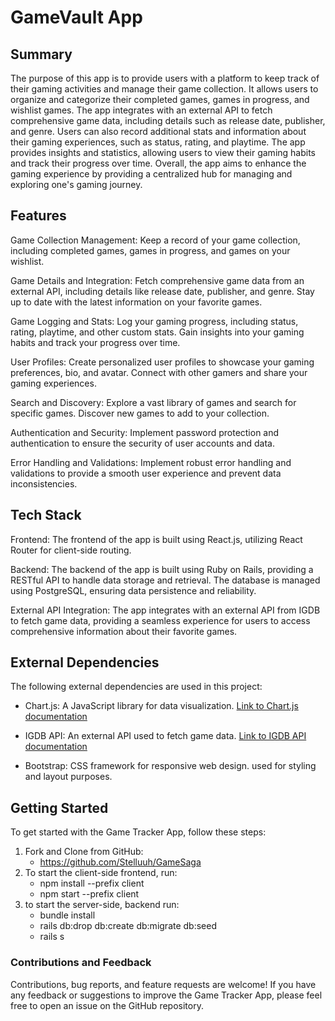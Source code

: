 # GameVault App


## Summary
The purpose of this app is to provide users with a platform to keep track of their gaming activities and manage their game collection. It allows users to organize and categorize their completed games, games in progress, and wishlist games. The app integrates with an external API to fetch comprehensive game data, including details such as release date, publisher, and genre. Users can also record additional stats and information about their gaming experiences, such as status, rating, and playtime. The app provides insights and statistics, allowing users to view their gaming habits and track their progress over time. Overall, the app aims to enhance the gaming experience by providing a centralized hub for managing and exploring one's gaming journey.

## Features
Game Collection Management: Keep a record of your game collection, including completed games, games in progress, and games on your wishlist.

Game Details and Integration: Fetch comprehensive game data from an external API, including details like release date, publisher, and genre. Stay up to date with the latest information on your favorite games.

Game Logging and Stats: Log your gaming progress, including status, rating, playtime, and other custom stats. Gain insights into your gaming habits and track your progress over time.

User Profiles: Create personalized user profiles to showcase your gaming preferences, bio, and avatar. Connect with other gamers and share your gaming experiences.

Search and Discovery: Explore a vast library of games and search for specific games. Discover new games to add to your collection.

Authentication and Security: Implement password protection and authentication to ensure the security of user accounts and data.

Error Handling and Validations: Implement robust error handling and validations to provide a smooth user experience and prevent data inconsistencies.

## Tech Stack
Frontend: The frontend of the app is built using React.js, utilizing React Router for client-side routing. 


Backend: The backend of the app is built using Ruby on Rails, providing a RESTful API to handle data storage and retrieval. The database is managed using PostgreSQL, ensuring data persistence and reliability.


External API Integration: The app integrates with an external API from IGDB to fetch game data, providing a seamless experience for users to access comprehensive information about their favorite games.



## External Dependencies

The following external dependencies are used in this project:

- Chart.js: A JavaScript library for data visualization. [Link to Chart.js documentation](https://www.chartjs.org/)

- IGDB API: An external API used to fetch game data. [Link to IGDB API documentation](https://www.igdb.com/api)
  
- Bootstrap: CSS framework for responsive web design. used for styling and layout purposes.

## Getting Started
To get started with the Game Tracker App, follow these steps:

1. Fork and Clone from GitHub: 
   - https://github.com/Stelluuh/GameSaga
2. To start the client-side frontend, run:
    - npm install --prefix client
    - npm start --prefix client
3. to start the server-side, backend run:
    - bundle install
    - rails db:drop db:create db:migrate db:seed
    - rails s


### Contributions and Feedback
Contributions, bug reports, and feature requests are welcome! If you have any feedback or suggestions to improve the Game Tracker App, please feel free to open an issue on the GitHub repository.